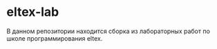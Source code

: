 # eltex-lab

В данном репозитории находится сборка из лабораторных работ по школе программирования eltex.

